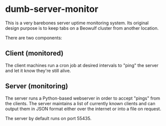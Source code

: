 # dumb-server-monitor

This is a very barebones server uptime monitoring system.  Its original design purpose is to keep tabs on a Beowulf cluster from another location.

There are two components:

## Client (monitored)

The client machines run a cron job at desired intervals to "ping" the server and let it know they're still alive.

## Server (monitoring)

The server runs a Python-based webserver in order to accept "pings" from the clients.  The server maintains a list of currently known clients and can 
output them in JSON format either over the internet or into a file on request.

The server by default runs on port 55435.

